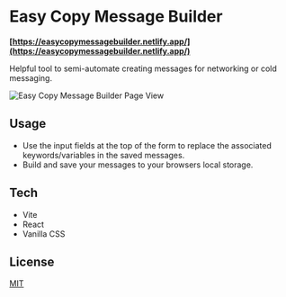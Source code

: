 # Easy Copy Message Builder
**[https://easycopymessagebuilder.netlify.app/](https://easycopymessagebuilder.netlify.app/)**

Helpful tool to semi-automate creating messages for networking or cold messaging.

![Easy Copy Message Builder Page View](https://i.ibb.co/6Nm7Byr/easy-Copy-Message-Builder-Cropped.png "Easy Copy Message Builder Page View")

## Usage

- Use the input fields at the top of the form to replace the associated keywords/variables in the saved messages.
- Build and save your messages to your browsers local storage.

## Tech

- Vite
- React
- Vanilla CSS

## License

[MIT](https://choosealicense.com/licenses/mit/)
